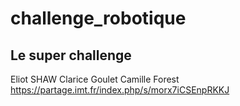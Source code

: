 # challenge_robotique
## Le super challenge

Eliot SHAW
Clarice Goulet
Camille Forest
https://partage.imt.fr/index.php/s/morx7iCSEnpRKKJ